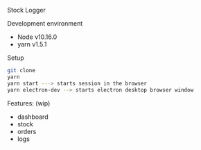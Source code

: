 Stock Logger

Development environment

- Node v10.16.0
- yarn v1.5.1

Setup

```bash
git clone
yarn
yarn start ---> starts session in the browser
yarn electron-dev --> starts electron desktop browser window
```

Features: (wip)

- dashboard
- stock
- orders
- logs
